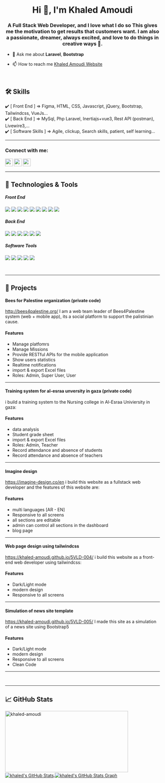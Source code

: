 <h1 align="center">Hi 👋, I'm Khaled Amoudi</h1>
<h3 align="center">A Full Stack Web Developer, and I love what I do so This gives me the motivation to get results that customers want. I am also a passionate, dreamer, always excited, and love to do things in creative ways 🤯.</h3>

<!---
<img align="right" width="200px" height="150px" alt="GIF" src="https://media.giphy.com/media/zOvBKUUEERdNm/giphy.gif" />
--->
- 💬 Ask me about **Laravel**, **Bootstrap**

- 📫 How to reach me [Khaled Amoudi Website](https://khaledamoudi.dev/)

<br>

## 🛠 Skills
✔️ [ Front End ] => Figma, HTML, CSS, Javascript, jQuery, Bootstrap, Tailwindcss, VueJs... <br>
✔️ [ Back End ] => MySql, Php Laravel, Inertiajs+vue3, Rest API (postman), Livewire3,...<br>
✔️ [ Software Skills ] => Agile, clickup, Search skills, patient, self learning...

<hr>
<h3 align="start">Connect with me:</h3>

<p align="start"><a href="https://twitter.com/5aled_amoudi"><img src="https://img.shields.io/badge/twitter-%231DA1F2.svg?&style=for-the-badge&logo=twitter&logoColor=white" height=25></a> <a href="https://www.linkedin.com/in/khaled-amoudi/"><img src="https://img.shields.io/badge/linkedin-%230077B5.svg?&style=for-the-badge&logo=linkedin&logoColor=white" height=25></a> <a href="https://www.instagram.com/5aled_amoudi/"><img src="https://img.shields.io/badge/instagram-%23E4405F.svg?&style=for-the-badge&logo=instagram&logoColor=white" height=25></a> 
</p>


<hr>

## 🔧 Technologies & Tools 

##### Front End
![](https://img.shields.io/badge/Figma-informational?style=for-the-badge&logo=figma&logoColor=white&color=critical)
![](https://img.shields.io/badge/HTML5-informational?style=for-the-badge&logo=html5&logoColor=white&color=orange)
![](https://img.shields.io/badge/CSS3-informational?style=for-the-badge&logo=css3&logoColor=white&color=blue)
![](https://img.shields.io/badge/JavaScript-informational?style=for-the-badge&logo=javascript&logoColor=white&color=yellow)
![](https://img.shields.io/badge/Jquery-informational?style=for-the-badge&logo=jquery&logoColor=white&color=blueviolet)
![](https://img.shields.io/badge/Vue-informational?style=for-the-badge&logo=vuejs&logoColor=white&color=brightgreen)
![](https://img.shields.io/badge/SASS-informational?style=for-the-badge&logo=sass&logoColor=white&color=ff69b4)
![](https://img.shields.io/badge/Bootstrap-informational?style=for-the-badge&logo=bootstrap&logoColor=white&color=blueviolet)
![](https://img.shields.io/badge/Tailwindcss-informational?style=for-the-badge&logo=tailwindcss&logoColor=white&color=blue)

##### Back End
![](https://img.shields.io/badge/Laravel-informational?style=for-the-badge&logo=laravel&logoColor=white&color=red)
![](https://img.shields.io/badge/MySQL-informational?style=for-the-badge&logo=mysql&logoColor=white&color=blue)
![](https://img.shields.io/badge/Firebase-informational?style=for-the-badge&logo=firebase&logoColor=white&color=orange)
![](https://img.shields.io/badge/Git-informational?style=for-the-badge&logo=git&logoColor=white&color=red)
![](https://img.shields.io/badge/Postman-informational?style=for-the-badge&logo=postman&logoColor=white&color=orange)
![](https://img.shields.io/badge/Heroku-informational?style=for-the-badge&logo=heroku&logoColor=white&color=blueviolet)

##### Software Tools



![](https://img.shields.io/badge/Trello-informational?style=for-the-badge&logo=trello&logoColor=white&color=blue)
![](https://img.shields.io/badge/Jira-informational?style=for-the-badge&logo=jira&logoColor=white&color=blue)
![](https://img.shields.io/badge/VSCode-informational?style=for-the-badge&logo=visualstudiocode&logoColor=white&color=blue)
![](https://img.shields.io/badge/PHPStorme-informational?style=for-the-badge&logo=phpstorme&logoColor=white&color=blueviolet)
![](https://img.shields.io/badge/Staruml-informational?style=for-the-badge&logo=staruml&logoColor=white&color=yellow)



<br>

<hr>



## 🚀 Projects 

####  Bees for Palestine organization (private code)
http://bees4palestine.org/
I am a web team leader of Bees4Palestine system (web + mobile app), its a social platform to support the palistinian cause.

#### Features

- Manage platfomrs
- Manage Missions
- Provide RESTful APIs for the mobile application
- Show users statistics
- Realtime notifications
- import & export Excel files
- Roles: Admin, Super User, User

<hr>

#### Training system for al-esraa unversity in gaza (private code)
i build a training system to the Nursing college in Al-Esraa Univiersity in gaza:

#### Features

- data analysis
- Student grade sheet
- import & export Excel files
- Roles: Admin, Teacher
- Record attendance and absence of students
- Record attendance and absence of teachers

<hr>

#### Imagine design
https://imagine-design.co/en
i build this website as a fullstack web developer and the features of this website are:

#### Features

- multi languages [AR - EN]
- Responsive to all screens
- all sections are editable
- admin can control all sections in the dashboard
- blog page

<hr>

#### Web page design using tailwindcss
https://khaled-amoudi.github.io/5VLD-004/
i build this website as a front-end web developer using tailwindcss:

#### Features

- Dark/Light mode
- modern design
- Responsive to all screens

<hr>

#### Simulation of news site template
https://khaled-amoudi.github.io/5VLD-005/
I made this site as a simulation of a news site using Bootstrap5

#### Features

- Dark/Light mode
- modern design
- Responsive to all screens
- Clean Code

<hr>
<!---
khaled-amoudi/khaled-amoudi is a ✨ special ✨ repository because its `README.md` (this file) appears on your GitHub profile.
You can click the Preview link to take a look at your changes.
--->

<br>
<hr>


## 📈 GitHub Stats 

<a href="https://github.com/khaled-amoudi/khaled-amoudi">
<img align="center" width="400" height="200" src="https://github-readme-stats.vercel.app/api/top-langs?username=khaled-amoudi&show_icons=true&theme=radical&locale=en&hide_border=true&layout=compact" alt="khaled-amoudi" />
</a>

<a href="https://github.com/khaled-amoudi/khaled-amoudi">
  <img align="center" src="https://github-readme-stats.vercel.app/api?username=khaled-amoudi&count_private=true&show_icons=true&theme=radical&hide_border=true&custom_title=khaled%20amoudi%27%20Github%20Stats" alt="khaled's GitHub Stats" />
</a>

<a href="https://github.com/khaled-amoudi/khaled-amoudi">
  <img align="center" src="https://github-profile-summary-cards.vercel.app/api/cards/profile-details?username=khaled-amoudi&theme=radical&hide_border=true)](https://github.com/khaled-amoudi" alt="khaled's GitHub Stats Graph"/>
</a>
<br><br>

